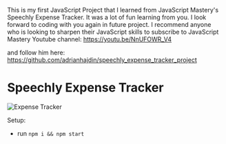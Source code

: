 This is my first JavaScript Project that I learned from JavaScript Mastery's Speechly Expense Tracker. It was a lot of fun learning from you. I look forward to coding with you again in future project. I recommend anyone who is looking to sharpen their JavaScript skills to subscribe to JavaScript Mastery Youtube channel: https://youtu.be/NnUFOWR_V4

and follow him here: 
https://github.com/adrianhajdin/speechly_expense_tracker_project

# Speechly Expense Tracker

![Expense Tracker](https://i.ibb.co/VJjj3Kp/Screenshot-2020-12-18-205600.png)
 

Setup:
- run ```npm i && npm start```
